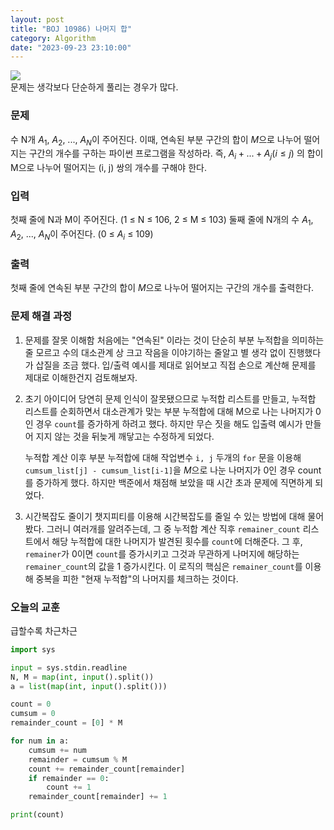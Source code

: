 ```yaml
---
layout: post
title: "BOJ 10986) 나머지 합"
category: Algorithm
date: "2023-09-23 23:10:00"
---
```

<img src="@image/2023-10-09/GOSIM.png"></img><br/>
문제는 생각보다 단순하게 풀리는 경우가 많다.

### 문제
수 N개 $A_1$, $A_2$, ..., $A_N$이 주어진다. 이때, 연속된 부분 구간의 합이 $M$으로 나누어 떨어지는 구간의 개수를 구하는 파이썬 프로그램을 작성하라.
즉, $A_i + ... + A_j (i \leq j)$ 의 합이 M으로 나누어 떨어지는 (i, j) 쌍의 개수를 구해야 한다.

### 입력

첫째 줄에 N과 M이 주어진다. (1 ≤ N ≤ 106, 2 ≤ M ≤ 103)
둘째 줄에 N개의 수 $A_1$, $A_2$, ..., $A_N$이 주어진다. (0 ≤ $A_i$ ≤ 109)

### 출력

첫째 줄에 연속된 부분 구간의 합이 $M$으로 나누어 떨어지는 구간의 개수를 출력한다.

### 문제 해결 과정

1. 문제를 잘못 이해함
   처음에는 "연속된" 이라는 것이 단순히 부분 누적합을 의미하는 줄 모르고 수의 대소관계 상 크고 작음을 이야기하는 줄알고 별 생각 없이 진행했다가 삽질을 조금 했다. 입/출력 예시를 제대로 읽어보고 직접 손으로 계산해 문제를 제대로 이해한건지 검토해보자. 
2. 초기 아이디어 
    당연히 문제 인식이 잘못됐으므로 누적합 리스트를 만들고, 누적합 리스트를 순회하면서 대소관계가 맞는 부분 누적합에 대해 M으로 나는 나머지가 0인 경우 `count`를 증가하게 하려고 했다. 하지만 무슨 짓을 해도 입출력 예시가 만들어 지지 않는 것을 뒤늦게 깨닿고는 수정하게 되었다.
    
    누적합 계산 이후 부분 누적합에 대해 작업변수 `i, j` 두개의 `for` 문을 이용해 `cumsum_list[j] - cumsum_list[i-1]`을 $M$으로 나눈 나머지가 0인 경우 count를 증가하게 했다. 하지만 백준에서 채점해 보았을 때 시간 초과 문제에 직면하게 되었다. 
3. 시간복잡도 줄이기
    챗지피티를 이용해 시간복잡도를 줄일 수 있는 방법에 대해 물어봤다. 그러니 여러개를 알려주는데, 그 중 누적합 계산 직후 `remainer_count` 리스트에서 해당 누적합에 대한 나머지가 발견된 횟수를 `count`에 더해준다. 그 후, `remainer`가 0이면 `count`를 증가시키고 그것과 무관하게 나머지에 해당하는 `remainer_count`의 값을 1 증가시킨다. 이 로직의 핵심은 `remainer_count`를 이용해 중복을 피한 "현재 누적합"의 나머지를 체크하는 것이다.

### 오늘의 교훈

급할수록 차근차근

```python
import sys

input = sys.stdin.readline
N, M = map(int, input().split())
a = list(map(int, input().split()))

count = 0
cumsum = 0
remainder_count = [0] * M

for num in a:
    cumsum += num
    remainder = cumsum % M
    count += remainder_count[remainder]
    if remainder == 0:
        count += 1
    remainder_count[remainder] += 1

print(count)
```